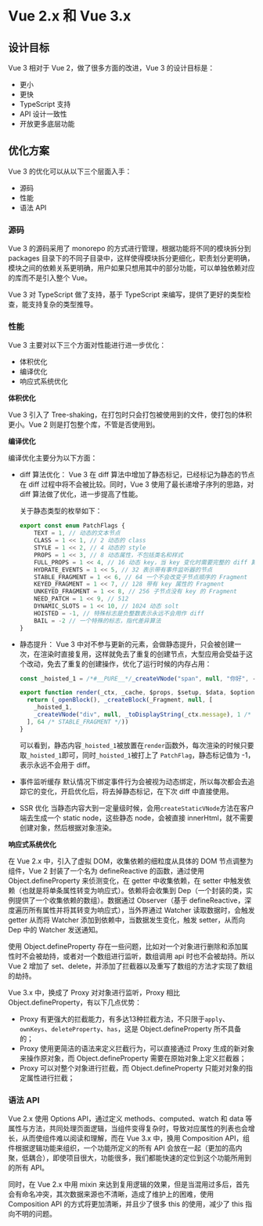 # Vue 2.x 和 Vue 3.x

## 设计目标

Vue 3 相对于 Vue 2，做了很多方面的改进，Vue 3 的设计目标是：

- 更小
- 更快
- TypeScript 支持
- API 设计一致性
- 开放更多底层功能

## 优化方案

Vue 3 的优化可以从以下三个层面入手：

- 源码
- 性能
- 语法 API

### 源码

Vue 3 的源码采用了 monorepo 的方式进行管理，根据功能将不同的模块拆分到 packages 目录下的不同子目录中，这样使得模块拆分更细化，职责划分更明确，模块之间的依赖关系更明确，用户如果只想用其中的部分功能，可以单独依赖对应的库而不是引入整个 Vue。

Vue 3 对 TypeScript 做了支持，基于 TypeScript 来编写，提供了更好的类型检查，能支持复杂的类型推导。

### 性能

Vue 3 主要对以下三个方面对性能进行进一步优化：

- 体积优化
- 编译优化
- 响应式系统优化

**体积优化**

Vue 3 引入了 Tree-shaking，在打包时只会打包被使用到的文件，使打包的体积更小。Vue 2 则是打包整个库，不管是否使用到。

**编译优化**

编译优化主要分为以下方面：

- diff 算法优化：
    Vue 3 在 diff 算法中增加了静态标记，已经标记为静态的节点在 diff 过程中将不会被比较。同时，Vue 3 使用了最长递增子序列的思路，对 diff 算法做了优化，进一步提高了性能。

    关于静态类型的枚举如下：

    ```javascript
    export const enum PatchFlags {
        TEXT = 1, // 动态的文本节点
        CLASS = 1 << 1, // 2 动态的 class
        STYLE = 1 << 2, // 4 动态的 style
        PROPS = 1 << 3, // 8 动态属性，不包括类名和样式
        FULL_PROPS = 1 << 4, // 16 动态 key，当 key 变化时需要完整的 diff 算法做比较
        HYDRATE_EVENTS = 1 << 5, // 32 表示带有事件监听器的节点
        STABLE_FRAGMENT = 1 << 6, // 64 一个不会改变子节点顺序的 Fragment
        KEYED_FRAGMENT = 1 << 7, // 128 带有 key 属性的 Fragment
        UNKEYED_FRAGMENT = 1 << 8, // 256 子节点没有 key 的 Fragment
        NEED_PATCH = 1 << 9, // 512
        DYNAMIC_SLOTS = 1 << 10, // 1024 动态 solt
        HOISTED = -1, // 特殊标志是负整数表示永远不会用作 diff
        BAIL = -2 // 一个特殊的标志，指代差异算法
    }
    ```

- 静态提升：
    Vue 3 中对不参与更新的元素，会做静态提升，只会被创建一次，在渲染时直接复用，这样就免去了重复的创建节点，大型应用会受益于这个改动，免去了重复的创建操作，优化了运行时候的内存占用：

    ```javascript
    const _hoisted_1 = /*#__PURE__*/_createVNode("span", null, "你好", -1 /* HOISTED */)
    
    export function render(_ctx, _cache, $props, $setup, $data, $options) {
      return (_openBlock(), _createBlock(_Fragment, null, [
        _hoisted_1,
        _createVNode("div", null, _toDisplayString(_ctx.message), 1 /* TEXT */)
      ], 64 /* STABLE_FRAGMENT */))
    }
    ```

    可以看到，静态内容`_hoisted_1`被放置在`render`函数外，每次渲染的时候只要取`_hoisted_1`即可，同时`_hoisted_1`被打上了 `PatchFlag`，静态标记值为 -1，表示永远不会用于 diff。

- 事件监听缓存
    默认情况下绑定事件行为会被视为动态绑定，所以每次都会去追踪它的变化，开启优化后，将去掉静态标记，在下次 diff 中直接使用。

- SSR 优化
    当静态内容大到一定量级时候，会用`createStaticVNode`方法在客户端去生成一个 static node，这些静态 node，会被直接 innerHtml，就不需要创建对象，然后根据对象渲染。

**响应式系统优化**

在 Vue 2.x 中，引入了虚拟 DOM，收集依赖的细粒度从具体的 DOM 节点调整为组件，Vue 2 封装了一个名为 defineReactive 的函数，通过使用 Object.defineProperty 来侦测变化，在 getter 中收集依赖，在 setter 中触发依赖（也就是将单条属性转变为响应式）。依赖将会收集到 Dep（一个封装的类，实例提供了一个收集依赖的数组）。数据通过 Observer（基于 defineReactive，深度遍历所有属性并将其转变为响应式），当外界通过 Watcher 读取数据时，会触发 getter 从而将 Watcher 添加到依赖中，当数据发生变化，触发 setter，从而向 Dep 中的 Watcher 发送通知。

使用 Object.defineProperty 存在一些问题，比如对一个对象进行删除和添加属性时不会被劫持，或者对一个数组进行监听，数组调用 api 时也不会被劫持。所以 Vue 2 增加了 set、delete，并添加了拦截器以及重写了数组的方法才实现了数组的劫持。

Vue 3.x 中，换成了 Proxy 对对象进行监听，Proxy 相比 Object.defineProperty，有以下几点优势：

- Proxy 有更强大的拦截能力，有多达13种拦截方法，不只限于`apply`、`ownKeys`、`deleteProperty`、`has`，这是 Object.defineProperty 所不具备的；
- Proxy 使用更简洁的语法来定义拦截行为，可以直接通过 Proxy 生成的新对象来操作原对象，而 Object.defineProperty 需要在原始对象上定义拦截器；
- Proxy 可以对整个对象进行拦截，而 Object.defineProperty 只能对对象的指定属性进行拦截；

### 语法 API

Vue 2.x 使用 Options API，通过定义 methods、computed、watch 和 data 等属性与方法，共同处理页面逻辑，当组件变得复杂时，导致对应属性的列表也会增长，从而使组件难以阅读和理解，而在 Vue 3.x 中，换用 Composition API，组件根据逻辑功能来组织，一个功能所定义的所有 API 会放在一起（更加的高内聚，低耦合），即使项目很大，功能很多，我们都能快速的定位到这个功能所用到的所有 API。

同时，在 Vue 2.x 中用 mixin 来达到复用逻辑的效果，但是当混用过多后，首先会有命名冲突，其次数据来源也不清晰，造成了维护上的困难，使用 Composition API 的方式将更加清晰，并且少了很多 this 的使用，减少了 this 指向不明的问题。